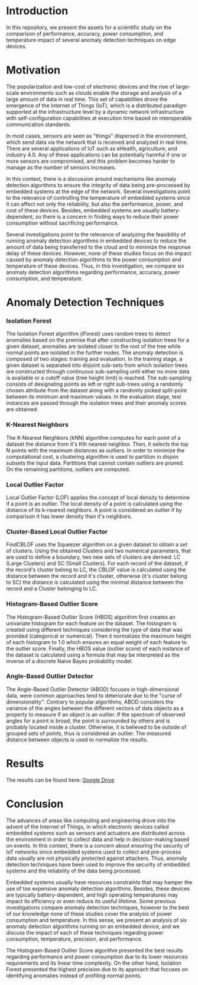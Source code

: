# Introduction

In this repository, we present the assets for a scientific study on the comparison of performance, accuracy, power consumption, and temperature impact of several anomaly detection techniques on edge devices.

# Motivation

The popularization and low-cost of electronic devices and the rise of large-scale environments such as clouds enable the storage and analysis of a large amount of data in real time. This set of capabilities drove the emergence of the Internet of Things (IoT), which is a distributed paradigm supported at the infrastructure level by a dynamic network infrastructure with self-configuration capabilities at execution time based on interoperable communication standards.

In most cases, sensors are seen as "things" dispersed in the environment, which send data via the network that is received and analyzed in real time. There are several applications of IoT such as eHealth, agriculture, and industry 4.0.  Any of these applications can be potentially harmful if one or more sensors are compromised, and this problem becomes harder to manage as the number of sensors increases.

In this context, there is a discussion around mechanisms like anomaly detection algorithms to ensure the integrity of data being pre-processed by embedded systems at the edge of the network. Several investigations point to the relevance of controlling the temperature of embedded systems since it can affect not only the reliability, but also the performance, power, and cost of these devices. Besides, embedded systems are usually battery-dependent, so there is a concern in finding ways to reduce their power consumption without sacrificing performance. 

Several investigations point to the relevance of analyzing the feasibility of running anomaly detection algorithms in embedded devices to reduce the amount of data being transferred to the cloud and to minimize the response delay of these devices. However, none of these studies focus on the impact caused by anomaly detection algorithms to the power consumption and temperature of these devices. Thus, in this investigation, we compare six anomaly detection algorithms regarding performance, accuracy, power consumption, and temperature.

# Anomaly Detection Techniques

### Isolation Forest

The Isolation Forest algorithm (iForest) uses random trees to detect anomalies based on the premise that after constructing isolation trees for a given dataset, anomalies are isolated closer to the root of the tree while normal points are isolated in the further nodes. The anomaly detection is composed of two stages: training and evaluation. In the training stage, a given dataset is separated into disjoint sub-sets from which isolation trees are constructed through continuous sub-sampling until either no more data is available or a cutoff value (tree height limit) is reached. The sub-sampling consists of designating points as left or right sub-trees using a randomly chosen attribute from the dataset along with a randomly picked split-point between its minimum and maximum values. In the evaluation stage, test instances are passed through the isolation trees and their anomaly scores are obtained.

### K-Nearest Neighbors

The K-Nearest Neighbors (kNN) algorithm computes for each point of a dataset the distance from it's Kth nearest neighbor. Then, it selects the top N points with the maximum distances as outliers. In order to minimize the computational cost, a clustering algorithm is used to partition in disjoin subsets the input data. Partitions that cannot contain outliers are pruned. On the remaining partitions, outliers are computed.

### Local Outlier Factor

Local Outlier Factor (LOF) applies the concept of local density to determine if a point is an outlier. The local density of a point is calculated using the distance of its k-nearest neighbors. A point is considered an outlier if by comparison it has lower density than it's neighbors.

### Cluster-Based Local Outlier Factor

FindCBLOF uses the Squeezer algorithm on a given dataset to obtain a set of clusters. Using the obtained Clusters and two numerical parameters, that are used to define a boundary, two new sets of clusters are derived: LC (Large Clusters) and SC (Small Clusters). For each record of the dataset, if the record's cluster belong to LC, the CBLOF value is calculated using the distance between the record and it's cluster, otherwise (it's cluster belong to SC) the distance is calculated using the minimal distance between the record and a Cluster belonging to LC.

### Histogram-Based Outlier Score

The Histogram-Based Outlier Score (HBOS) algorithm first creates an univariate histogram for each feature on the dataset. The histogram is created using different techniques considering the type of data that was provided (categorical or numerical). Then it normalizes the maximum height of each histogram to 1.0 which ensures an equal weight of each feature to the outlier score. Finally, the HBOS value (outlier score) of each instance of the dataset is calculated using a formula that may be interpreted as the inverse of a discrete Naive Bayes probability model.

### Angle-Based Outlier Detector

The Angle-Based Outlier Detector (ABOD) focuses in high-dimensional data, were common approaches tend to deteriorate due to the "curse of dimensionality". Contrary to popular algorithms, ABOD considers the variance of the angles between the different vectors of data objects as a property to measure if an object is an outlier. If the spectrum of observed angles for a point is broad, the point is surrounded by others and is probably located inside a cluster. Otherwise, it is believed to be outside of grouped sets of points, thus is considered an outlier. The measured distance between objects is used to normalize the results.

# Results

The results can be found here: [Google Drive](https://docs.google.com/spreadsheets/d/1PtBshYVUkUXGbmKk0uXUGOTbpasH3pdz1mF6wgll7uA/edit?usp=sharing)

# Conclusion

The advances of areas like computing and engineering drove into the advent of the Internet of Things, in which electronic devices called embedded systems such as sensors and actuators are distributed across the environment in order to collect data and help in decision-making based on events. In this context, there is a concern about ensuring the security of IoT networks since embedded systems used to collect and pre-process data usually are not physically protected against attackers. Thus, anomaly detection techniques have been used to improve the security of embedded systems and the reliability of the data being processed.

Embedded systems usually have resources constraints that may hamper the use of too expensive anomaly detection algorithms. Besides, these devices are typically battery-dependent, and high operating temperatures may impact its efficiency or even reduce its useful lifetime. Some previous investigations compare anomaly detection techniques, however to the best of our knowledge none of these studies cover the analysis of power consumption and temperature. In this sense, we present an analysis of six anomaly detection algorithms running on an embedded device, and we discuss the impact of each of these techniques regarding power consumption, temperature, precision, and performance.

The Histogram-Based Outlier Score algorithm presented the best results regarding performance and power consumption due to its lower resources requirements and its linear time complexity. On the other hand, Isolation Forest presented the highest precision due to its approach that focuses on identifying anomalies instead of profiling normal points.
